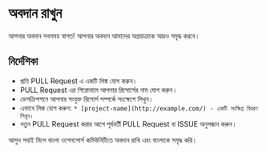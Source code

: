 # অবদান রাখুন

আপনার অবদান সবসময় স্বাগত! আপনার অবদান আমাদের অগ্রযাত্রাকে আরও সমৃদ্ধ করবে।

## নির্দেশিকা

* প্রতি PULL Request এ একটি লিঙ্ক যোগ করুন।
* PULL Request এর শিরোনামে আপনার রিসোর্সের নাম যোগ করুন।
* ডেসক্রিপশনে আপনার সংযুক্ত রিসোর্স সম্পর্কে সংক্ষেপে লিখুন।
* এভাবে লিঙ্ক যোগ করুন: `* [project-name](http://example.com/) - একটি সংক্ষিপ্ত বিবরণ লিখুন।`
* নতুন PULL Request করার আগে পূর্ববর্তী PULL Request বা ISSUE অনুসন্ধান করুন।

আসুন সবাই মিলে বাংলা ওপেনসোর্স কমিউনিটিতে অবদান রাখি এবং বাংলাকে সমৃদ্ধ করি।
